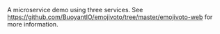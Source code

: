 A microservice demo using three services. See https://github.com/BuoyantIO/emojivoto/tree/master/emojivoto-web for more information.